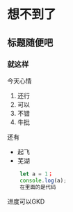 # 想不到了
## 标题随便吧
### 就这样

今天心情
1. 还行
2. 可以
3. 不错
4. 牛批

还有
* 起飞
* 芜湖

```Javascript
    let a = 1；
    console.log(a);
    在里面的是代码
```

进度可以GKD
